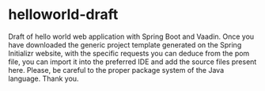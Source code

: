 # helloworld-draft
Draft of hello world web application with Spring Boot and Vaadin.
Once you have downloaded the generic project template generated on the Spring Initializr website, with the specific requests you can deduce from the pom file, you can import it into the preferred IDE and add the source files present here.
Please, be careful to the proper package system of the Java language.
Thank you.
